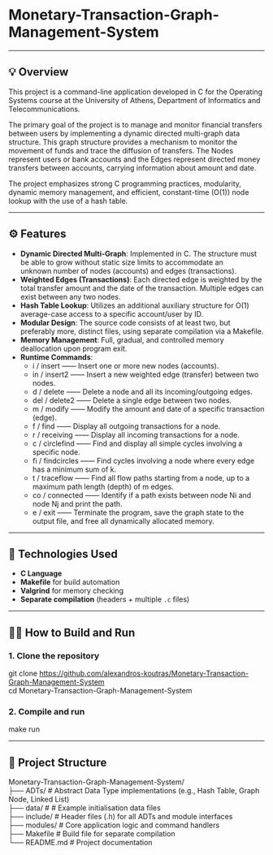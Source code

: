 # Monetary-Transaction-Graph-Management-System


---


## 💡 Overview

This project is a command-line application developed in C for the Operating Systems course at the University of Athens, Department of Informatics and Telecommunications.

The primary goal of the project is to manage and monitor financial transfers between users by implementing a dynamic directed multi-graph data structure. This graph structure provides a mechanism to monitor the movement of funds and trace the diffusion of transfers. The Nodes represent users or bank accounts and the Edges represent directed money transfers between accounts, carrying information about amount and date.

The project emphasizes strong C programming practices, modularity, dynamic memory management, and efficient, constant-time (O(1)) node lookup with the use of a hash table.


---


## ⚙️ Features

- **Dynamic Directed Multi-Graph**: Implemented in C. The structure must be able to grow without static size limits to accommodate an       
    unknown number of nodes (accounts) and edges (transactions).
- **Weighted Edges (Transactions)**: Each directed edge is weighted by the total transfer amount and the date of the transaction. Multiple
    edges can exist between any two nodes.
- **Hash Table Lookup**:  Utilizes an additional auxiliary structure for O(1) average-case access to a specific account/user by ID.
- **Modular Design**: The source code consists of at least two, but preferably more, distinct files, using separate compilation via a
    Makefile.
- **Memory Management**: Full, gradual, and controlled memory deallocation upon program exit.
- **Runtime Commands**:
    - i / insert —— Insert one or more new nodes (accounts).
    - in / insert2 —— Insert a new weighted edge (transfer) between two nodes.
    - d / delete —— Delete a node and all its incoming/outgoing edges.
    - del / delete2	—— Delete a single edge between two nodes.
    - m / modify —— Modify the amount and date of a specific transaction (edge).
    - f / find —— Display all outgoing transactions for a node.
    - r / receiving	—— Display all incoming transactions for a node.
    - c / circlefind —— Find and display all simple cycles involving a specific node.
    - fi / findcircles —— Find cycles involving a node where every edge has a minimum sum of k.
    - t / traceflow —— Find all flow paths starting from a node, up to a maximum path length (depth) of m edges.
    - co / connected —— Identify if a path exists between node Ni and node Nj and print the path.
    - e / exit —— Terminate the program, save the graph state to the output file, and free all dynamically allocated memory.


---


## 🧰 Technologies Used

- **C Language**
- **Makefile** for build automation
- **Valgrind** for memory checking
- **Separate compilation** (headers + multiple `.c` files)


---


## 🧑‍💻 How to Build and Run

### 1. Clone the repository
git clone https://github.com/alexandros-koutras/Monetary-Transaction-Graph-Management-System  
cd Monetary-Transaction-Graph-Management-System

### 2. Compile and run
make run


---


## 📂 Project Structure

Monetary-Transaction-Graph-Management-System/  
├── ADTs/           # Abstract Data Type implementations (e.g., Hash Table, Graph Node, Linked List)  
├── data/           # # Example initialisation data files  
├── include/        # Header files (.h) for all ADTs and module interfaces  
├── modules/        # Core application logic and command handlers  
├── Makefile        # Build file for separate compilation  
└── README.md       # Project documentation  
